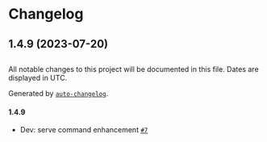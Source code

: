 # Changelog

## 1.4.9 (2023-07-20)

##

All notable changes to this project will be documented in this file. Dates are displayed in UTC.

Generated by [`auto-changelog`](https://github.com/CookPete/auto-changelog).

#### 1.4.9

- Dev: serve command enhancement  [`#7`](https://github.com/wirecli/wire-cli/pull/7)